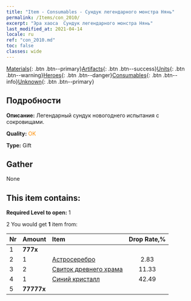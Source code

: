 ```yaml
---
title: "Item - Consumables - Сундук легендарного монстра Нянь"
permalink: /Items/con_2010/
excerpt: "Эра хаоса  Сундук легендарного монстра Нянь"
last_modified_at: 2021-04-14
locale: ru
ref: "con_2010.md"
toc: false
classes: wide
---
```

 [Materials](/ru/Items/){: .btn .btn--primary}[Artifacts](/ru/Items/Artifacts/){: .btn .btn--success}[Units](/ru/Items/Units/){: .btn .btn--warning}[Heroes](/ru/Items/Heroes/){: .btn .btn--danger}[Consumables](/ru/Items/Consumables/){: .btn .btn--info}[Unknown](/ru/Items/Unknown/){: .btn .btn--primary}

## Подробности
 **Описание:** Легендарный сундук новогоднего испытания с сокровищами.

 **Quality:** <span style="color: #FF8C00">OK</span>

 **Type:** Gift

## Gather

  None

## This item contains:

 **Required Level to open:** 1

 2 You would get **1** item  from:

  | Nr | Amount |     Item    | Drop Rate,% |
  |:---|:-------|:------------|:---------:|
  | 1 |  **777x** | <i class="fas fa-gem"/> |  | 0.85 | 
  | 2 | 1 | [Астросеребро](/ru/Items/con_969/) | 2.83 | 
  | 3 | 2 | [Свиток древнего храма](/ru/Items/con_697/) | 11.33 | 
  | 4 | 1 | [Синий кристалл](/ru/Items/con_716/) | 42.49 | 
  | 5 |  **77777x** | <i class="fas fa-coins"/> |  | 42.49 | 
